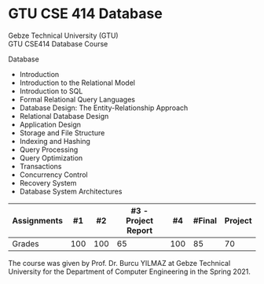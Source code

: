 # GTU CSE 414 Database
Gebze Technical University (GTU)<br />
GTU CSE414 Database Course

Database
- Introduction
- Introduction to the Relational Model
- Introduction to SQL 
- Formal Relational Query Languages 
- Database Design: The Entity-Relationship Approach 
- Relational Database Design 
- Application Design 
- Storage and File Structure 
- Indexing and Hashing 
- Query Processing
- Query Optimization 
- Transactions 
- Concurrency Control
- Recovery System
- Database System Architectures

|Assignments |#1 | #2| #3 - Project Report | #4 | #Final | Project|
|--- | --- | --- | --- | --- | --- | --- | 
|Grades | 100 | 100 | 65 | 100 | 85 | 70 | 


The course was given by Prof. Dr. Burcu YILMAZ at Gebze Technical University for the Department of Computer Engineering in the Spring 2021.
